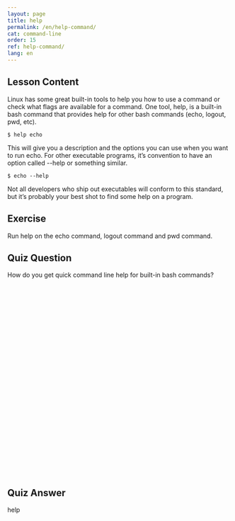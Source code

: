 ```yaml
---
layout: page
title: help
permalink: /en/help-command/
cat: command-line
order: 15
ref: help-command/
lang: en
---
```


## Lesson Content

Linux has some great built-in tools to help you how to use a command or check what flags are available for a command. One tool, help, is a built-in bash command that provides help for other bash commands (echo, logout, pwd, etc).

```$ help echo```

This will give you a description and the options you can use when you want to run echo. For other executable programs, it’s convention to have an option called --help or something similar. 

```$ echo --help```

Not all developers who ship out executables will conform to this standard, but it’s probably your best shot to find some help on a program.

## Exercise

Run help on the echo command, logout command and pwd command.

## Quiz Question

How do you get quick command line help for built-in bash commands?  
<br /><br /><br /><br /><br /><br /><br /><br /><br /><br /><br /><br /><br /><br /><br /><br /><br /><br /><br /><br /><br /><br /><br /><br /><br /><br />

## Quiz Answer

help
